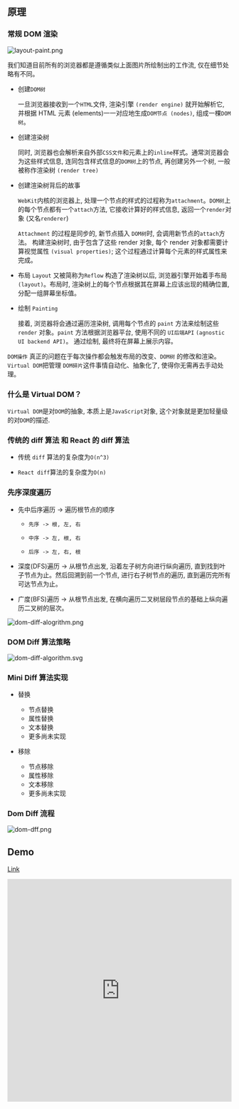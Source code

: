 ## 原理

### 常规 DOM 渲染

![layout-paint.png](~@images/src/vdom-diff/images/layout-paint.png)

我们知道目前所有的浏览器都是遵循类似上面图片所绘制出的工作流, 仅在细节处略有不同。

- 创建`DOM树`

  一旦浏览器接收到一个`HTML`文件, 渲染引擎 `(render engine)` 就开始解析它, 并根据 HTML 元素 (elements)一一对应地生成`DOM节点 (nodes)`, 组成一棵`DOM树`。

- 创建渲染树

  同时, 浏览器也会解析来自外部`CSS文件`和元素上的`inline`样式。通常浏览器会为这些样式信息, 连同包含样式信息的`DOM树`上的节点, 再创建另外一个树, 一般被称作渲染树 `(render tree)`

- 创建渲染树背后的故事

  `WebKit`内核的浏览器上, 处理一个节点的样式的过程称为`attachment`。`DOM树`上的每个节点都有一个`attach`方法, 它接收计算好的样式信息, 返回一个`render`对象 (又名`renderer`)

  `Attachment` 的过程是同步的, 新节点插入 `DOM树`时, 会调用新节点的`attach`方法。
  构建渲染树时, 由于包含了这些 render 对象, 每个 render 对象都需要计算视觉属性 `(visual properties)`; 这个过程通过计算每个元素的样式属性来完成。

- 布局 `Layout`
  又被简称为`Reflow`
  构造了渲染树以后, 浏览器引擎开始着手布局 `(layout)`。布局时, 渲染树上的每个节点根据其在屏幕上应该出现的精确位置, 分配一组屏幕坐标值。
- 绘制 `Painting`

  接着, 浏览器将会通过遍历渲染树, 调用每个节点的 `paint` 方法来绘制这些 `render` 对象。`paint` 方法根据浏览器平台, 使用不同的 `UI后端API` `(agnostic UI backend API)`。 通过绘制, 最终将在屏幕上展示内容。

`DOM操作` 真正的问题在于每次操作都会触发布局的改变、`DOM树` 的修改和渲染。`Virtual DOM`把管理 `DOM碎片`这件事情自动化、抽象化了, 使得你无需再去手动处理。

### 什么是 Virtual DOM？

`Virtual DOM`是对`DOM`的抽象, 本质上是`JavaScript`对象, 这个对象就是更加轻量级的对`DOM`的描述.

### 传统的 diff 算法 和 React 的 diff 算法

- 传统 `diff` 算法的复杂度为`O(n^3)`

- `React diff`算法的复杂度为`O(n)`

### 先序深度遍历

- 先中后序遍历 -> 遍历根节点的顺序

  - `先序 -> 根, 左, 右`

  - `中序 -> 左, 根, 右`

  - `后序 -> 左, 右, 根`

- 深度(DFS)遍历 -> 从根节点出发, 沿着左子树方向进行纵向遍历, 直到找到叶子节点为止。然后回溯到前一个节点, 进行右子树节点的遍历, 直到遍历完所有可达节点为止。

- 广度(BFS)遍历 -> 从根节点出发, 在横向遍历二叉树层段节点的基础上纵向遍历二叉树的层次。

![dom-diff-alogrithm.png](~@images/src/vdom-diff/images/dom-diff-alogrithm.png)

### DOM Diff 算法策略

![dom-diff-algorithm.svg](~@images/src/vdom-diff/images/dom-diff-algorithm.svg)

### Mini Diff 算法实现

- 替换
  - 节点替换
  - 属性替换
  - 文本替换
  - 更多尚未实现

- 移除
  - 节点移除
  - 属性移除
  - 文本移除
  - 更多尚未实现

### Dom Diff 流程

![dom-dff.png](~@images/src/vdom-diff/images/dom-dff.png)

## Demo

[Link](https://rain120.github.io/vdom-diff-algorithm/)

<iframe name='demo' src='https://rain120.github.io/vdom-diff-algorithm/' width="100%" height="500px" frameborder="0" />

## 实现代码

[Link](https://github.com/Rain120/vdom-diff-algorithm/tree/master/src)

**index.d.ts**

<<< @/src/vdom-diff/src/index.d.ts

**utils.ts**

<<< @/src/vdom-diff/src/utils.ts

**render.js**

<<< @/src/vdom-diff/src/render.js

**diff.ts**

<<< @/src/vdom-diff/src/diff.ts

**patch.ts**

<<< @/src/vdom-diff/src/patch.ts

## 参考

### Diff 相关

[Diff Strategies](https://neil.fraser.name/writing/diff/)

[React Diffing 算法](https://zh-hans.reactjs.org/docs/reconciliation.html#the-diffing-algorithm)

[React's diff algorithm - Christopher Chedeau](https://calendar.perfplanet.com/2013/diff/)

[React Dom Diff](https://sekaiamber.github.io/react-dom-diff/)

[Under-the-hood-ReactJS](https://github.com/Bogdan-Lyashenko/Under-the-hood-ReactJS)

[babel-plugin-transform-react-jsx](https://babeljs.io/docs/en/babel-plugin-transform-react-jsx/)

[diff 算法原理概述](https://github.com/NervJS/nerv/issues/3)

[React 源码剖析系列 － 不可思议的 react diff](https://zhuanlan.zhihu.com/p/20346379)

### Virtual DOM 相关

[snabbdom](https://github.com/snabbdom/snabbdom/blob/master/src/snabbdom.ts)

[How to write your own Virtual DOM](https://medium.com/@deathmood/how-to-write-your-own-virtual-dom-ee74acc13060)

[Mini Virtual DOM 实现](https://github.com/yelouafi/petit-dom)

[virtual-dom](https://github.com/Matt-Esch/virtual-dom)

[解析 snabbdom 源码](https://github.com/creeperyang/blog/issues/33)

[为什么要使用 Virtual DOM](https://hashnode.com/post/the-one-thing-that-no-one-properly-explains-about-react-why-virtual-dom-cisczhfj41bmssp53mvfwmgrq) -> [中文版](https://www.zcfy.cc/article/the-one-thing-that-no-one-properly-explains-about-react-why-virtual-dom-hashnode-1211.html)

[浏览器的工作原理：新式网络浏览器幕后揭秘](https://www.html5rocks.com/en/tutorials/internals/howbrowserswork/)
